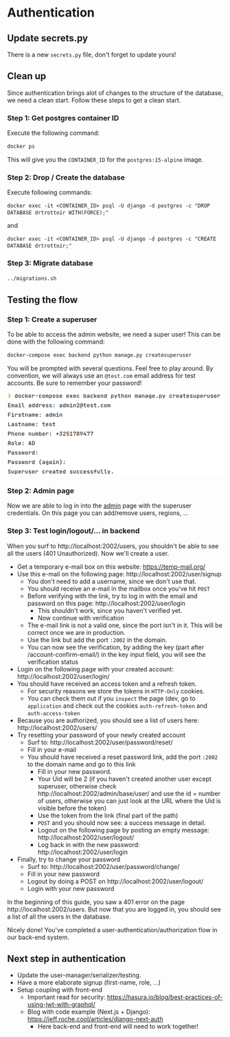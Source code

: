 # Authentication

## Update secrets.py

There is a new `secrets.py` file, don't forget to update yours!

## Clean up

Since authentication brings alot of changes to the structure of the database,
we need a clean start. Follow these steps to get a clean start.

### Step 1: Get postgres container ID

Execute the following command:

```bash
docker ps
```

This will give you the `CONTAINER_ID` for the `postgres:15-alpine` image.

### Step 2: Drop / Create the database

Execute following commands:

```
docker exec -it <CONTAINER_ID> psql -U django -d postgres -c "DROP DATABASE drtrottoir WITH(FORCE);"   
```

and

```
docker exec -it <CONTAINER_ID> psql -U django -d postgres -c "CREATE DATABASE drtrottoir;"   
```

### Step 3: Migrate database

```bash
../migrations.sh
```

## Testing the flow

### Step 1: Create a superuser

To be able to access the admin website, we need a super user! This can be done with the following command:

```bash
docker-compose exec backend python manage.py createsuperuser   
```

You will be prompted with several questions. Feel free to play around.
By convention, we will always use an `@test.com` email address for test accounts. Be sure to remember your password!

![create superuser](./img/create_superuser.png)

### Step 2: Admin page

Now we are able to log in into the [admin](http://localhost:2002/admin) page with the superuser credentials.
On this page you can add/remove users, regions, ...

### Step 3: Test login/logout/... in backend

When you surf to http://localhost:2002/users, you shouldn't be able to see all the users (401 Unauthorized).
Now we'll create a user.

- Get a temporary e-mail box on this website: https://temp-mail.org/
- Use this e-mail on the following page: http://localhost:2002/user/signup
    - You don't need to add a username, since we don't use that.
    - You should receive an e-mail in the mailbox once you've hit `POST`
    - Before verifying with the link, try to log in with the email and password on this
      page: http://localhost:2002/user/login
        - This shouldn't work, since you haven't verified yet.
        - Now continue with verification
    - The e-mail link is not a valid one, since the port isn't in it. This will be correct once we are in production.
    - Use the link but add the port `:2002` in the domain.
    - You can now see the verification, by adding the key (part after /account-confirm-email/) in the key input field,
      you will see the verification status
- Login on the following page with your created account: http://localhost:2002/user/login/
- You should have received an access token and a refresh token.
  - For security reasons we store the tokens in `HTTP-Only` cookies.
  - You can check them out if you `inspect` the page (dev, go to `application` and check out the cookies `auth-refresh-token` and `auth-access-token`
- Because you are authorized, you should see a list of users here: http://localhost:2002/users/
- Try resetting your password of your newly created account
    - Surf to: http://localhost:2002/user/password/reset/
    - Fill in your e-mail
    - You should have received a reset password link, add the port `:2002` to the domain name and go to this link
        - Fill in your new password.
        - Your Uid will be 2 (if you haven't created another user except superuser, otherwise
          check http://localhost:2002/admin/base/user/ and use the id = number of users, otherwise you can just look at
          the URL where the Uid is visible before the token)
        - Use the token from the link (final part of the path)
        - `POST` and you should now see: a success message in detail.
        - Logout on the following page by posting an empty message: http://localhost:2002/user/logout/
        - Log back in with the new password: http://localhost:2002/user/login
- Finally, try to change your password
    - Surf to: http://localhost:2002/user/password/change/
    - Fill in your new password
    - Logout by doing a POST on http://localhost:2002/user/logout/
    - Login with your new password

In the beginning of this guide, you saw a 401 error on the page http://localhost:2002/users. But now that you are logged
in, you should see a list of all the users in the database.

Nicely done! You've completed a user-authentication/authorization flow in our back-end system.

## Next step in authentication

- Update the user-manager/serializer/testing.
- Have a more elaborate signup (first-name, role, ...)
- Setup coupling with front-end
    - Important read for security: https://hasura.io/blog/best-practices-of-using-jwt-with-graphql/
    - Blog with code example (Next.js + Django): https://jeff.roche.cool/articles/django-next-auth
        - Here back-end and front-end will need to work together!


